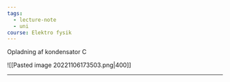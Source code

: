 ```yaml
---
tags:
  - lecture-note
  - uni
course: Elektro fysik
---
```



Opladning af kondensator C

![[Pasted image 20221106173503.png|400]]

***